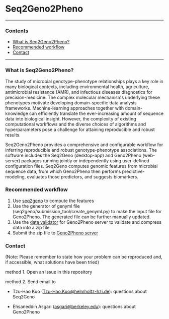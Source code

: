 # Seq2Geno2Pheno
---
### Contents
- [What is Seq2Geno2Pheno?](#what_is)
- [Recommended workflow](#workflow)
- [Contact](#contact)
---

### <a name='what_is'></a>What is Seq2Geno2Pheno?

The study of microbial genotype-phenotype relationships plays a key role in many biological contexts, including environmental health, agriculture, antimicrobial resistance (AMR), and infectious diseases diagnostics for precision-medicine. The complex molecular mechanisms underlying these phenotypes motivate developing domain-specific data analysis frameworks. Machine-learning approaches together with domain-knowledge can efficiently translate the ever-increasing amount of sequence data into biological insight. However, the complexity of existing computational workflows and the diverse choices of algorithms and hyperparameters pose a challenge for attaining reproducible and robust results.

Seq2Geno2Pheno provides a comprehensive and configurable workflow for inferring reproducible and robust genotype-phenotype associations. The software includes the Seq2Geno (desktop-app) and Geno2Pheno (web-server) packages running jointly or independently using user-defined configuration files. Seq2Geno computes genomic features from microbial sequence data, from which Geno2Pheno then performs predictive-modeling, evaluates those predictors, and suggests biomarkers.

###  <a name='workflow'></a>Recommended workflow
1. Use [seq2geno](seq2geno/) to compute the features 
2. Use the generator of genyml file (seq2geno/submission_tool/create_genyml.py) to make the input file for Geno2Pheno. The generated file can be further manually updated.
3. Use the [data validator](Geno2PhenoClient/) for Geno2Pheno server to validate and compress data into a zip file
4. Submit the zip file to [Geno2Pheno server](http://genopheno.bifo.helmholtz-hzi.de)

### <a name='contact'></a>Contact

(Note: Please remember to state how your problem can be reproduced and, if accessible, what solutions have been tried)

method 1. Open an issue in this repository

method 2. Send email to 

- Tzu-Hao Kuo (Tzu-Hao.Kuo@helmholtz-hzi.de): questions about Seq2Geno

- Ehsaneddin Asgari (asgari@berkeley.edu): questions about Geno2Pheno


